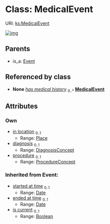 
# Class: MedicalEvent




URI: [ks:MedicalEvent](https://w3id.org/linkml/tests/kitchen_sink/MedicalEvent)


[![img](https://yuml.me/diagram/nofunky;dir:TB/class/[ProcedureConcept],[Place],[ProcedureConcept]<procedure%200..1-++[MedicalEvent&#124;started_at_time(i):date%20%3F;ended_at_time(i):date%20%3F;is_current(i):boolean%20%3F],[DiagnosisConcept]<diagnosis%200..1-++[MedicalEvent],[Place]<in%20location%200..1-%20[MedicalEvent],[Person]++-%20has%20medical%20history%200..*>[MedicalEvent],[Event]^-[MedicalEvent],[Person],[Event],[DiagnosisConcept])](https://yuml.me/diagram/nofunky;dir:TB/class/[ProcedureConcept],[Place],[ProcedureConcept]<procedure%200..1-++[MedicalEvent&#124;started_at_time(i):date%20%3F;ended_at_time(i):date%20%3F;is_current(i):boolean%20%3F],[DiagnosisConcept]<diagnosis%200..1-++[MedicalEvent],[Place]<in%20location%200..1-%20[MedicalEvent],[Person]++-%20has%20medical%20history%200..*>[MedicalEvent],[Event]^-[MedicalEvent],[Person],[Event],[DiagnosisConcept])

## Parents

 *  is_a: [Event](Event.md)

## Referenced by class

 *  **None** *[has medical history](has_medical_history.md)*  <sub>0..\*</sub>  **[MedicalEvent](MedicalEvent.md)**

## Attributes


### Own

 * [in location](in_location.md)  <sub>0..1</sub>
     * Range: [Place](Place.md)
 * [diagnosis](diagnosis.md)  <sub>0..1</sub>
     * Range: [DiagnosisConcept](DiagnosisConcept.md)
 * [procedure](procedure.md)  <sub>0..1</sub>
     * Range: [ProcedureConcept](ProcedureConcept.md)

### Inherited from Event:

 * [started at time](started_at_time.md)  <sub>0..1</sub>
     * Range: [Date](Date.md)
 * [ended at time](ended_at_time.md)  <sub>0..1</sub>
     * Range: [Date](Date.md)
 * [is current](is_current.md)  <sub>0..1</sub>
     * Range: [Boolean](Boolean.md)
